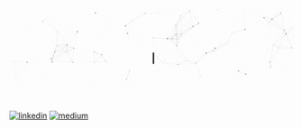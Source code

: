 ![VISHNU ARUNACHLAM 👋 EXPERMENTALIST 🚀 PYTHON,FLUTTER,DATA SCIENCE,MACHINE LEARNING,AI,WEB DEVELOPER ❤️](https://github.com/king-of-nerds/king-of-nerds/blob/master/asset/my.gif)




<p align="center">
 
  
 
  <a href="https://www.linkedin.com/in/vishnu-a-a2aa66175/"><img src="https://img.icons8.com/color/96/000000/linkedin.png" alt="linkedin"/></a>
  <a href="https://medium.com/@vishnu.geethaarun"><img src="https://img.icons8.com/color/96/000000/medium-logo.png" alt="medium"/></a>
 
</p>


